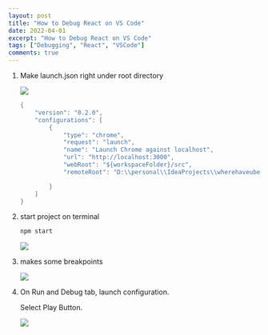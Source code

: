```yaml
---
layout: post
title: "How to Debug React on VS Code"
date: 2022-04-01
excerpt: "How to Debug React on VS Code"
tags: ["Debugging", "React", "VSCode"]
comments: true
---
```



1. Make launch.json right under root directory
    
   <img src ="https://eunmik.github.io/bonita.github.io/assets/img/2022/0401/Untitled.png">
    
    ```java
    {
        "version": "0.2.0",
        "configurations": [
            {
                "type": "chrome",
                "request": "launch",
                "name": "Launch Chrome against localhost",
                "url": "http://localhost:3000",
                "webRoot": "${workspaceFolder}/src",
                "remoteRoot": "D:\\personal\\IdeaProjects\\wherehaveubeen\\react-social\\.vscode\\launch.json",
    
            }
        ]
    }
    ```
    
2. start project on terminal
    
    ```java
    npm start
    ```
    
   <img src ="https://eunmik.github.io/bonita.github.io/assets/img/2022/0401/Untitled%201.png">
    

1. makes some breakpoints 
    
   <img src ="https://eunmik.github.io/bonita.github.io/assets/img/2022/0401/Untitled%202.png">
    

1. On Run and Debug tab, launch configuration. 
    
    Select Play Button. 
    
   <img src ="https://eunmik.github.io/bonita.github.io/assets/img/2022/0401/Untitled%203.png">
